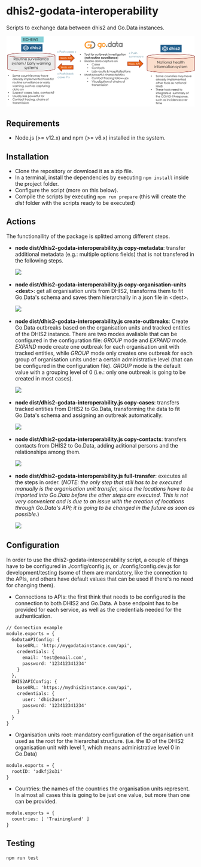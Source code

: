# dhis2-godata-interoperability

Scripts to exchange data between dhis2 and Go.Data instances.

![Architecture summary](./images/overview.png)

## Requirements

+ Node.js (>= v12.x) and npm (>= v6.x) installed in the system.

## Installation

+ Clone the repository or download it as a zip file.
+ In a terminal, install the dependencies by executing ```npm install``` inside the project folder.
+ Configure the script (more on this below).
+ Compile the scripts by executing ```npm run prepare``` (this will create the *dist* folder with the scripts ready to be executed)

## Actions

The functionallity of the package is splitted among different steps.

+ **node dist/dhis2-godata-interoperability.js copy-metadata**: transfer additional metadata (e.g.: multiple options fields) that is not transfered in the following steps.
  
  ![](/home/pablo/git/covid-upc/dhis2-godata-interoperability/images/copy-metadata.png)

+ **node dist/dhis2-godata-interoperability.js copy-organisation-units \<dest\>**: get all organisation units from DHIS2, transforms them to fit Go.Data's schema and saves them hierarchally in a json file in \<dest\>.
  
  ![](/home/pablo/git/covid-upc/dhis2-godata-interoperability/images/copy-org-units.png)

+ **node dist/dhis2-godata-interoperability.js create-outbreaks**: Create Go.Data outbreaks based on the organisation units and tracked entities of the DHIS2 instance. There are two modes avaliable that can be configured in the configuration file: *GROUP* mode and *EXPAND* mode. *EXPAND* mode create one outbreak for each organisation unit with tracked entities, while *GROUP* mode only creates one outbreak for each group of organisation units under a certain administrative level (that can be configured in the configuration file). *GROUP* mode is the default value with a grouping level of 0 (i.e.: only one outbreak is going to be created in most cases).
  
  ![](/home/pablo/git/covid-upc/dhis2-godata-interoperability/images/create-outbreaks.png)

+ **node dist/dhis2-godata-interoperability.js copy-cases**: transfers tracked entities from DHIS2 to Go.Data, transforming the data to fit Go.Data's schema and assigning an outbreak automatically.
  
  ![](/home/pablo/git/covid-upc/dhis2-godata-interoperability/images/copy-cases.png)

+ **node dist/dhis2-godata-interoperability.js copy-contacts**: transfers contacts from DHIS2 to Go.Data, adding aditional persons and the relationships among them.
  
  ![](/home/pablo/git/covid-upc/dhis2-godata-interoperability/images/copy-contacts.png)

+ **node dist/dhis2-godata-interoperability.js full-transfer**: executes all the steps in order. (*NOTE: the only step that still has to be executed manually is the organisation unit transfer, since the locations have to be imported into Go.Data before the other steps are executed. This is not very convenient and is due to an issue with the creation of locations through Go.Data's API; it is going to be changed in the future as soon as possible*.)
  
  ![](/home/pablo/git/covid-upc/dhis2-godata-interoperability/images/full-transfer.png)

## Configuration

In order to use the dhis2-godata-interoperability script, a couple of things have to be configured in ./config/config.js, or ./config/config.dev.js for development/testing (some of them are mandatory, like the connection to the APIs, and others have default values that can be used if there's no need for changing them).

+ Connections to APIs: the first think that needs to be configured is the connection to both DHIS2 and Go.Data. A base endpoint has to be provided for each service, as well as the credentials needed for the authentication.

```{js}
// Connection example
module.exports = {
  GoDataAPIConfig: {
    baseURL: 'http://mygodatainstance.com/api',
    credentials: {
      email: 'test@email.com',
      password: '123412341234'
    }
  },
  DHIS2APIConfig: {
    baseURL: 'https://mydhis2instance.com/api',
    credentials: {
      user: 'dhis2user',
      password: '123412341234'
    }
  }
}
```

+ Organisation units root: mandatory configuration of the organisation unit used as the root for the hierarchal structure. (i.e. the ID of the DHIS2 organisation unit with level 1, which means administrative level 0 in Go.Data)

```{js}
module.exports = {
  rootID: 'adkfj2o3i'
}
```

+ Countries: the names of the countries the organisation units represent. In almost all cases this is going to be just one value, but more than one can be provided.

```{js}
module.exports = {
  countries: [ 'Trainingland' ]
}
```

## Testing

```{bash}
npm run test
```
